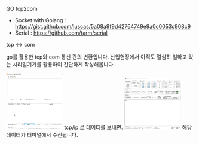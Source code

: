 GO tcp2com

- Socket with Golang : https://gist.github.com/luscas/5a08a9f9d42764749e9a0c0053c908c9
- Serial : https://github.com/tarm/serial

tcp <-> com

go를 활용한 tcp와 com 통신 간의 변환입니다.
산업현장에서 아직도 열심히 일하고 있는 시리얼기기를 활용하여 간단하게 작성해봅니다.

<img src="tcp.png" width="30%" height="30%">
tcp/ip 로 데이터를 보내면.
<img src="com.png" width="30%" height="30%">
해당 데이터가 터미널에서 수신됩니다.